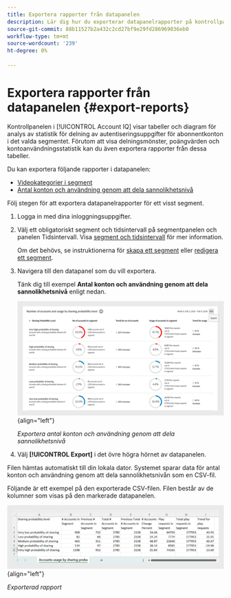 ```yaml
---
title: Exportera rapporter från datapanelen
description: Lär dig hur du exporterar datapanelrapporter på kontrollpanelen.
source-git-commit: 88b11527b2a432c2cd27bf9e29fd286969036eb0
workflow-type: tm+mt
source-wordcount: '239'
ht-degree: 0%

---
```


# Exportera rapporter från datapanelen {#export-reports}

Kontrollpanelen i [!UICONTROL Account IQ] visar tabeller och diagram för analys av statistik för delning av autentiseringsuppgifter för abonnentkonton i det valda segmentet. Förutom att visa delningsmönster, poängvärden och kontoanvändningsstatistik kan du även exportera rapporter från dessa tabeller.

Du kan exportera följande rapporter i datapanelen:

* [Videokategorier i segment](data-panels.md#video-categories-segment)
* [Antal konton och användning genom att dela sannolikhetsnivå](data-panels.md#number-of-accounts-usage-sharing-probability)

Följ stegen för att exportera datapanelrapporter för ett visst segment.

1. Logga in med dina inloggningsuppgifter.
1. Välj ett obligatoriskt segment och tidsintervall på segmentpanelen och panelen Tidsintervall. Visa [segment och tidsintervall](segments-timeinterval.md#segment-selection) för mer information.

   Om det behövs, se instruktionerna för [skapa ett segment](work-with-segments.md#create-new-segment) eller [redigera ett segment](work-with-segments.md#edit-segment).

1. Navigera till den datapanel som du vill exportera.

   Tänk dig till exempel **Antal konton och användning genom att dela sannolikhetsnivå** enligt nedan.

   ![Exportera antal konton och användning genom att dela sannolikhetsnivå](assets/export-report.png){align="left"}

   *Exportera antal konton och användning genom att dela sannolikhetsnivå*

1. Välj **[!UICONTROL Export]** i det övre högra hörnet av datapanelen.

Filen hämtas automatiskt till din lokala dator. Systemet sparar data för antal konton och användning genom att dela sannolikhetsnivån som en CSV-fil.

Följande är ett exempel på den exporterade CSV-filen. Filen består av de kolumner som visas på den markerade datapanelen.

![Exporterad rapport](assets/exported-report.png){align="left"}

*Exporterad rapport*
